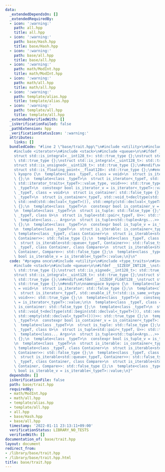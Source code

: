 ```yaml
---
data:
  _extendedDependsOn: []
  _extendedRequiredBy:
  - icon: ':warning:'
    path: all.hpp
    title: all.hpp
  - icon: ':warning:'
    path: base/Hash.hpp
    title: base/Hash.hpp
  - icon: ':warning:'
    path: base/all.hpp
    title: base/all.hpp
  - icon: ':warning:'
    path: math/ModInt.hpp
    title: math/ModInt.hpp
  - icon: ':warning:'
    path: math/all.hpp
    title: math/all.hpp
  - icon: ':warning:'
    path: template/alias.hpp
    title: template/alias.hpp
  - icon: ':warning:'
    path: template/all.hpp
    title: template/all.hpp
  _extendedVerifiedWith: []
  _isVerificationFailed: false
  _pathExtension: hpp
  _verificationStatusIcon: ':warning:'
  attributes:
    links: []
  bundledCode: "#line 2 \"base/trait.hpp\"\n#include <utility>\n#include <type_traits>\n\
    #include <iterator>\n#include <stack>\n#include <queue>\n\n#ifdef __SIZEOF_INT128__\n\
    struct std::is_integral<__int128_t>: std::true_type {};\nstruct std::is_signed<__int128_t>:\
    \ std::true_type {};\nstruct std::is_integral<__uint128_t>: std::true_type {};\n\
    struct std::is_unsigned<__uint128_t>: std::true_type {};\n#endif\n#ifdef __SIZEOF_FLOAT128__\n\
    struct std::is_floating_point<__float128>: std::true_type {};\n#endif\n\nnamespace\
    \ kyopro {\n  template<class _typeT, class = void>\n  struct is_iterator: std::false_type\
    \ {};\n  template<class _typeT>\n  struct is_iterator<_typeT, std::enable_if_t<!std::is_same_v<typename\
    \ std::iterator_traits<_typeT>::value_type, void>>>: std::true_type {};\n  template<class\
    \ _typeT>\n  constexpr bool is_iterator_v = is_iterator<_typeT>::value;\n\n  template<class\
    \ _typeT, class = void>\n  struct is_container: std::false_type {};\n  template<class\
    \ _typeT>\n  struct is_container<_typeT, std::void_t<decltype(std::begin(std::declval<_typeT>()),\
    \ std::end(std::declval<_typeT>()), std::empty(std::declval<_typeT>()))>>: std::true_type\
    \ {};\n  template<class _typeT>\n  constexpr bool is_container_v = is_container<_typeT>::value;\n\
    \n  template<class _typeT>\n  struct is_tuple: std::false_type {};\n  template<class\
    \ _typeT, class U>\n  struct is_tuple<std::pair<_typeT, U>>: std::true_type {};\n\
    \  template<class... Args>\n  struct is_tuple<std::tuple<Args...>>: std::true_type\
    \ {};\n  template<class _typeT>\n  constexpr bool is_tuple_v = is_tuple<_typeT>::value;\n\
    \n  template<class _typeT>\n  struct is_iterable: is_container<_typeT> {};\n \
    \ template<class _typeT, class Container>\n  struct is_iterable<std::stack<_typeT,\
    \ Container>>: std::false_type {};\n  template<class _typeT, class Container>\n\
    \  struct is_iterable<std::queue<_typeT, Container>>: std::false_type {};\n  template<class\
    \ _typeT, class Container, class Compare>\n  struct is_iterable<std::priority_queue<_typeT,\
    \ Container, Compare>>: std::false_type {};\n  template<class _typeT>\n  constexpr\
    \ bool is_iterable_v = is_iterable<_typeT>::value;\n}\n"
  code: "#pragma once\n#include <utility>\n#include <type_traits>\n#include <iterator>\n\
    #include <stack>\n#include <queue>\n\n#ifdef __SIZEOF_INT128__\nstruct std::is_integral<__int128_t>:\
    \ std::true_type {};\nstruct std::is_signed<__int128_t>: std::true_type {};\n\
    struct std::is_integral<__uint128_t>: std::true_type {};\nstruct std::is_unsigned<__uint128_t>:\
    \ std::true_type {};\n#endif\n#ifdef __SIZEOF_FLOAT128__\nstruct std::is_floating_point<__float128>:\
    \ std::true_type {};\n#endif\n\nnamespace kyopro {\n  template<class _typeT, class\
    \ = void>\n  struct is_iterator: std::false_type {};\n  template<class _typeT>\n\
    \  struct is_iterator<_typeT, std::enable_if_t<!std::is_same_v<typename std::iterator_traits<_typeT>::value_type,\
    \ void>>>: std::true_type {};\n  template<class _typeT>\n  constexpr bool is_iterator_v\
    \ = is_iterator<_typeT>::value;\n\n  template<class _typeT, class = void>\n  struct\
    \ is_container: std::false_type {};\n  template<class _typeT>\n  struct is_container<_typeT,\
    \ std::void_t<decltype(std::begin(std::declval<_typeT>()), std::end(std::declval<_typeT>()),\
    \ std::empty(std::declval<_typeT>()))>>: std::true_type {};\n  template<class\
    \ _typeT>\n  constexpr bool is_container_v = is_container<_typeT>::value;\n\n\
    \  template<class _typeT>\n  struct is_tuple: std::false_type {};\n  template<class\
    \ _typeT, class U>\n  struct is_tuple<std::pair<_typeT, U>>: std::true_type {};\n\
    \  template<class... Args>\n  struct is_tuple<std::tuple<Args...>>: std::true_type\
    \ {};\n  template<class _typeT>\n  constexpr bool is_tuple_v = is_tuple<_typeT>::value;\n\
    \n  template<class _typeT>\n  struct is_iterable: is_container<_typeT> {};\n \
    \ template<class _typeT, class Container>\n  struct is_iterable<std::stack<_typeT,\
    \ Container>>: std::false_type {};\n  template<class _typeT, class Container>\n\
    \  struct is_iterable<std::queue<_typeT, Container>>: std::false_type {};\n  template<class\
    \ _typeT, class Container, class Compare>\n  struct is_iterable<std::priority_queue<_typeT,\
    \ Container, Compare>>: std::false_type {};\n  template<class _typeT>\n  constexpr\
    \ bool is_iterable_v = is_iterable<_typeT>::value;\n}"
  dependsOn: []
  isVerificationFile: false
  path: base/trait.hpp
  requiredBy:
  - math/ModInt.hpp
  - math/all.hpp
  - template/alias.hpp
  - template/all.hpp
  - all.hpp
  - base/Hash.hpp
  - base/all.hpp
  timestamp: '2022-01-11 23:13:11+09:00'
  verificationStatus: LIBRARY_NO_TESTS
  verifiedWith: []
documentation_of: base/trait.hpp
layout: document
redirect_from:
- /library/base/trait.hpp
- /library/base/trait.hpp.html
title: base/trait.hpp
---
```

